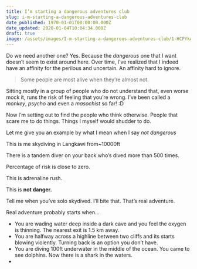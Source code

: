 ```yaml
---
title: I’m starting a dangerous adventures club
slug: i-m-starting-a-dangerous-adventures-club
date_published: 1970-01-01T00:00:00.000Z
date_updated: 2020-01-04T10:04:34.000Z
draft: true
image: /assets/images/I-m-starting-a-dangerous-adventures-club/1-HCFYkAuoBlcjCxRG71OwNA.jpeg
---
```


Do we need another one? Yes. Because the *dangerous* one that I want doesn’t seem to exist around here. Over time, I’ve realized that I indeed have an affinity for the perilous and uncertain. An affinity hard to ignore.

> Some people are most alive when they’re almost not. 

Sitting mostly in a group of people who do not understand that, even worse mock it, runs the risk of feeling that you’re wrong. I’ve been called a *monkey*, *psycho* and even a *masochist* so far! :D 

Now I’m setting out to find the people who think otherwise. People that scare me to do things. Things I myself would shudder to do.

Let me give you an example by what I mean when I say *not dangerous*

This is me skydiving in Langkawi from~10000ft

There is a tandem diver on your back who’s dived more than 500 times.

Percentage of risk is close to zero.

This is adrenaline rush.

This is **not danger.**

Tell me when you’ve solo skydived. I’ll bite that. That’s real adventure.

Real adventure probably starts when…

- You are wading water deep inside a dark cave and you feel the oxygen is thinning. The nearest exit is 1.5 km away.
- You are halfway across a highline between two cliffs and its starts blowing violently. Turning back is an option you don’t have.
- You are diving 100ft underwater in the middle of the ocean. You came to see dolphins. Now there is a shark in the waters.
- 
